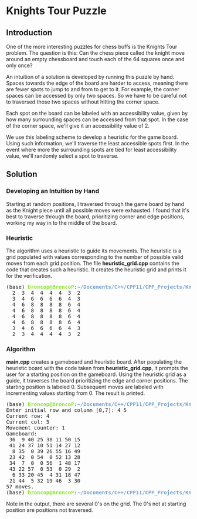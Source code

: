 # Knights Tour Puzzle

## Introduction

One of the more interesting puzzles for chess buffs is the Knights Tour problem. The question is this: Can the chess piece called the knight move around an empty chessboard and touch each of the 64 squares once and only once?

An intuition of a solution is developed by running this puzzle by hand. Spaces towards the edge of the board are harder to access, meaning there are fewer spots to jump to and from to get to it. For example, the corner spaces can be accessed by only two spaces. So we have to be careful not to traversed those two spaces without hitting the corner space.

Each spot on the board can be labeled with an accessibility value, given by how many surrounding spaces can be accessed from that spot. In the case of the corner space, we'll give it an accessibility value of 2.

We use this labeling scheme to develop a heuristic for the game board. Using such information, we'll traverse the least accessible spots first. In the event where more the surrounding spots are tied for least accessibility value, we'll randomly select a spot to traverse.

## Solution

### Developing an Intuition by Hand

Starting at random positions, I traversed through the game board by hand as the Knight piece until all possible moves were exhausted. I found that it's best to traverse through the board, prioritizing corner and edge positions, working my way in to the middle of the board.

### Heuristic

The algorithm uses a heuristic to guide its movements. The heuristic is a grid populated with values corresponding to the number of possible valid moves from each grid position. The file **heuristic_grid.cpp** contains the code that creates such a heuristic. It creates the heuristic grid and prints it for the verification.

<pre>(base) <font color="#8AE234"><b>broncop@BroncoP</b></font>:<font color="#729FCF"><b>~/Documents/C++/CPP11/CPP_Projects/Knights Tour</b></font>$ ./heuristic
  2  3  4  4  4  4  3  2
  3  4  6  6  6  6  4  3
  4  6  8  8  8  8  6  4
  4  6  8  8  8  8  6  4
  4  6  8  8  8  8  6  4
  4  6  8  8  8  8  6  4
  3  4  6  6  6  6  4  3
  2  3  4  4  4  4  3  2
</pre>

### Algorithm

**main.cpp** creates a gameboard and heuristic board. After populating the heuristic board with the code taken from **heuristic_grid.cpp**, it prompts the user for a starting position on the gameboard. Using the heuristic grid as a guide, it traverses the board prioritizing the edge and corner positions. The starting position is labeled 0. Subsequent moves are labeled with incrementing values starting from 0. The result is printed.

<pre>(base) <font color="#8AE234"><b>broncop@BroncoP</b></font>:<font color="#729FCF"><b>~/Documents/C++/CPP11/CPP_Projects/Knights Tour</b></font>$ ./a.out
Enter initial row and column [0,7]: 4 5
Current row: 4
Current col: 5
Movement counter: 1
Gameboard:
 36  9 40 25 38 11 50 15
 41 24 37 10 51 14 27 12
  8 35  0 39 26 55 16 49
 23 42  0 54  0 52 13 28
 34  7  0  0 56  1 48 17
 43 22 57  0 53  0 29  2
  6 33 20 45  4 31 18 47
 21 44  5 32 19 46  3 30
57 moves.
(base) <font color="#8AE234"><b>broncop@BroncoP</b></font>:<font color="#729FCF"><b>~/Documents/C++/CPP11/CPP_Projects/Knights Tour</b></font>$
</pre>

Note in the output, there are several 0's on the grid. The 0's not at starting position are positions not traversed. 
